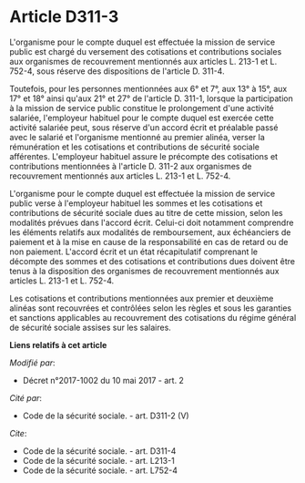 # Article D311-3

L'organisme pour le compte duquel est effectuée la mission de service public est chargé du versement des cotisations et
contributions sociales aux organismes de recouvrement mentionnés aux articles L. 213-1 et L. 752-4, sous réserve des
dispositions de l'article D. 311-4.

Toutefois, pour les personnes mentionnées aux 6° et 7°, aux 13° à 15°, aux 17° et 18° ainsi qu'aux 21° et 27° de l'article D.
311-1, lorsque la participation à la mission de service public constitue le prolongement d'une activité salariée, l'employeur
habituel pour le compte duquel est exercée cette activité salariée peut, sous réserve d'un accord écrit et préalable passé
avec le salarié et l'organisme mentionné au premier alinéa, verser la rémunération et les cotisations et contributions de
sécurité sociale afférentes. L'employeur habituel assure le précompte des cotisations et contributions mentionnées à
l'article D. 311-2 aux organismes de recouvrement mentionnés aux articles L. 213-1 et L. 752-4.

L'organisme pour le compte duquel est effectuée la mission de service public verse à l'employeur habituel les sommes et les
cotisations et contributions de sécurité sociale dues au titre de cette mission, selon les modalités prévues dans l'accord
écrit. Celui-ci doit notamment comprendre les éléments relatifs aux modalités de remboursement, aux échéanciers de paiement
et à la mise en cause de la responsabilité en cas de retard ou de non paiement. L'accord écrit et un état récapitulatif
comprenant le décompte des sommes et des cotisations et contributions dues doivent être tenus à la disposition des organismes
de recouvrement mentionnés aux articles L. 213-1 et L. 752-4.

Les cotisations et contributions mentionnées aux premier et deuxième alinéas sont recouvrées et contrôlées selon les règles
et sous les garanties et sanctions applicables au recouvrement des cotisations du régime général de sécurité sociale assises
sur les salaires.

**Liens relatifs à cet article**

_Modifié par_:

  - Décret n°2017-1002 du 10 mai 2017 - art. 2

_Cité par_:

  - Code de la sécurité sociale. - art. D311-2 (V)

_Cite_:

  - Code de la sécurité sociale. - art. D311-4
  - Code de la sécurité sociale. - art. L213-1
  - Code de la sécurité sociale. - art. L752-4
